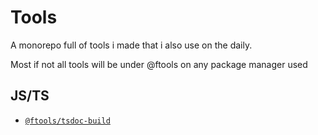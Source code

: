# Tools

A monorepo full of tools i made that i also use on the daily.

Most if not all tools will be under @ftools on any package manager used

## JS/TS
 - [`@ftools/tsdoc-build`](tools/tsdoc-build)

